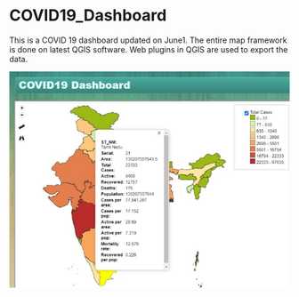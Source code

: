 # COVID19_Dashboard
This is a COVID 19 dashboard updated on June1. The entire map framework is done on latest QGIS software. Web plugins in QGIS are used to export the data.


<img src="https://github.com/SenthilVikram/COVID19_Dashboard/blob/master/images/map_preview.jpg" width="600">
